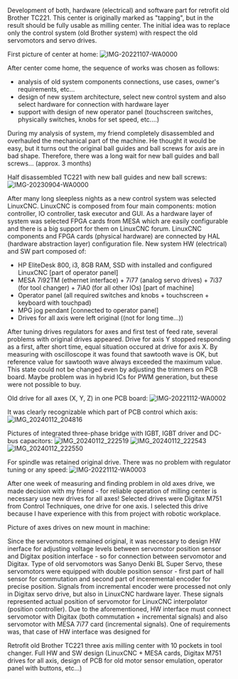 Development of both, hardware (electrical) and software part for retrofit old Brother TC221. This center is originally marked as "tapping", but in the result should be fully usable as milling center. 
The initial idea was to replace only the control system (old Brother system) with respect the old servomotors and servo drives. 

First picture of center at home:
![IMG-20221107-WA0000](https://github.com/user-attachments/assets/da44bedb-ecaa-45ca-a4a1-afe26e9db1b9)

After center come home, the sequence of works was chosen as follows:
  - analysis of old system components connections, use cases, owner's requirements, etc...
  - design of new system architecture, select new control system and also select hardware for connection with hardware layer
  - support with design of new operator panel (touchscreen switches, physically switches, knobs for set speed, etc....)

During my analysis of system, my friend completely disassembled and overhauled the mechanical part of the machine. He thought it would be easy, but it turns out the original ball guides and ball screws for axis are in bad shape. 
Therefore, there was a long wait for new ball guides and ball screws... (approx. 3 months)

Half disassembled TC221 with new ball guides and new ball screws:
![IMG-20230904-WA0000](https://github.com/user-attachments/assets/9a8be5c7-bccd-4e92-b42c-012506c3f2d0)

After many long sleepless nights as a new control system was selected LinuxCNC. LinuxCNC is composed from four main components: motion controller, IO controller, task executor and GUI.
As a hardware layer of system was selected FPGA cards from MESA which are easily configurable and there is a big support for them on LinuxCNC forum. 
LinuxCNC components and FPGA cards (physical hardware) are connected by HAL (hardware abstraction layer) configuration file.
New system HW (electrical) and SW part composed of:
  - HP EliteDesk 800, i3, 8GB RAM, SSD with installed and configured LinuxCNC [part of operator panel]
  - MESA 7i92TM (ethernet interface) + 7i77 (analog servo drives) + 7i37 (for tool changer) + 7iA0 (for all other IOs) [part of machine]
  - Operator panel (all required switches and knobs + touchscreen + keyboard with touchpad)
  - MPG jog pendant [connected to operator panel]
  - Drives for all axis were left original ((not for long time...))

After tuning drives regulators for axes and first test of feed rate, several problems with original drives appeared. Drive for axis Y stopped responding as a first, after short time, equal situation occured at drive for axis X. By measuring with oscilloscope it was found that sawtooth wave is OK, but reference value for sawtooth wave always exceeded the maximum value. This state could not be changed even by adjusting the trimmers on PCB board. Maybe problem was in hybrid ICs for PWM generation, but these were not possible to buy. 

Old drive for all axes (X, Y, Z) in one PCB board: 
![IMG-20221112-WA0002](https://github.com/user-attachments/assets/0ebe3f6e-58ed-4c30-9ace-1e9745b85bce)

It was clearly recognizable which part of PCB control which axis:
![IMG_20240112_204816](https://github.com/user-attachments/assets/d6bd2f2e-308b-4cf8-9c98-776d204179c1)

Pictures of integrated three-phase bridge with IGBT, IGBT driver and DC-bus capacitors:
![IMG_20240112_222519](https://github.com/user-attachments/assets/3ffc4ce2-baa1-4933-bf83-97e722ae29f0)
![IMG_20240112_222543](https://github.com/user-attachments/assets/18f5b28e-3490-489b-9516-dbab0dcdab1a)
![IMG_20240112_222550](https://github.com/user-attachments/assets/99a71e0e-5a0a-4f73-8334-96fe6b7286f1)

For spindle was retained original drive. There was no problem with regulator tuning or any speed: 
![IMG-20221112-WA0003](https://github.com/user-attachments/assets/7f65a79f-37d5-410a-ac0e-c2a08f534725)

After one week of measuring and finding problem in old axes drive, we made decision with my friend - for reliable operation of milling center is necessary use new drives for all axes! 
Selected drives were Digitax M751 from Control Techniques, one drive for one axis. I selected this drive because I have experience with this from project with robotic workplace.

Picture of axes drives on new mount in machine:

Since the servomotors remained original, it was necessary to design HW inerface for adjusting voltage levels between servomotor position sensor and Digitax position interface - so for connection between servomotor and Digitax. Type of old servomotors was Sanyo Denki BL Super Servo, these servomotors were equipped with double position sensor - first part of hall sensor for commutation and second part of inceremental encoder for precise position. Signals from incremental encoder were processed not only in Digitax servo drive, but also in LinuxCNC hardware layer. These signals represented actual position of servomotor for LinuxCNC interpolator (position controller). Due to the aforementioned, HW interface must connect servomotor with Digitax (both commutation + incremental signals) and also servomotor with MESA 7i77 card (incremental signals). One of requirements was, that case of HW interface was designed for 
  
Retrofit old Brother TC221 three axis milling center with 10 pockets in tool changer. Full HW and SW design (LinuxCNC + MESA cards, Digitax M751 drives for all axis, design of PCB for old motor sensor emulation, operator panel with buttons, etc...)
